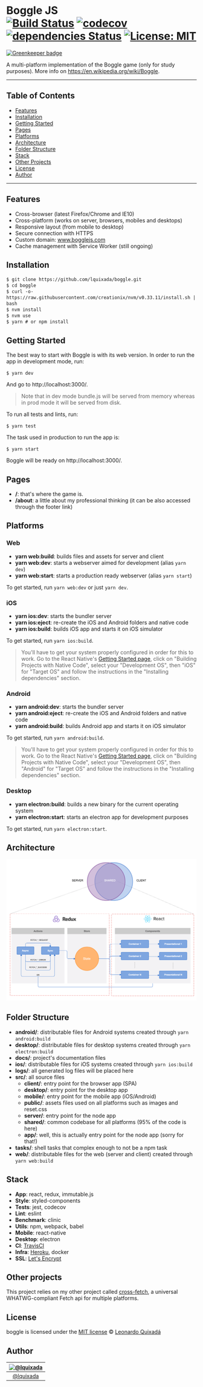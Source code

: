 Boggle JS<br>
[![Build Status](https://travis-ci.org/lquixada/boggle.svg?branch=master)](https://travis-ci.org/lquixada/boggle)
[![codecov](https://codecov.io/gh/lquixada/boggle/branch/master/graph/badge.svg)](https://codecov.io/gh/lquixada/boggle)
[![dependencies Status](https://david-dm.org/lquixada/boggle/status.svg)](https://david-dm.org/lquixada/boggle)
[![License: MIT](https://img.shields.io/badge/License-MIT-blue.svg)](https://opensource.org/licenses/MIT)
================

[![Greenkeeper badge](https://badges.greenkeeper.io/lquixada/boggle.svg)](https://greenkeeper.io/)

A multi-platform implementation of the Boggle game (only for study purposes). More info on https://en.wikipedia.org/wiki/Boggle.

* * *

## Table of Contents

-   [Features](#features)
-   [Installation](#installation)
-   [Getting Started](#getting-started)
-   [Pages](#pages)
-   [Platforms](#platforms)
-   [Architecture](#architecture)
-   [Folder Structure](#folder-structure)
-   [Stack](#stack)
-   [Other Projects](#other-projects)
-   [License](#license)
-   [Author](#author)

* * *

## Features

* Cross-browser (latest Firefox/Chrome and IE10)
* Cross-platform (works on server, browsers, mobiles and desktops)
* Responsive layout (from mobile to desktop)
* Secure connection with HTTPS
* Custom domain: www.bogglejs.com
* Cache management with Service Worker (still ongoing)


## Installation

```
$ git clone https://github.com/lquixada/boggle.git
$ cd boggle
$ curl -o- https://raw.githubusercontent.com/creationix/nvm/v0.33.11/install.sh | bash
$ nvm install
$ nvm use
$ yarn # or npm install
```


## Getting Started

The best way to start with Boggle is with its web version. In order to run the app in development mode, run:

```
$ yarn dev
```

And go to http://localhost:3000/.

> Note that in dev mode bundle.js will be served from memory whereas in prod mode it will be served from disk.

To run all tests and lints, run:

```
$ yarn test
```

The task used in production to run the app is:

```
$ yarn start
```

Boggle will be ready on http://localhost:3000/.


## Pages

* **/**: that's where the game is.
* **/about**: a little about my professional thinking (it can be also accessed through the footer link)


## Platforms

### Web

* **yarn web:build**: builds files and assets for server and client
* **yarn web:dev**: starts a webserver aimed for development (alias `yarn dev`)
* **yarn web:start**: starts a production ready webserver (alias `yarn start`)

To get started, run `yarn web:dev` or just `yarn dev`.


### iOS

* **yarn ios:dev**: starts the bundler server
* **yarn ios:eject**: re-create the iOS and Android folders and native code
* **yarn ios:build**: builds iOS app and starts it on iOS simulator

To get started, run `yarn ios:build`.

> You'll have to get your system properly configured in order for this to work. Go to the React Native's [Getting Started page](https://facebook.github.io/react-native/docs/getting-started.html), click on "Building Projects with Native Code", select your "Development OS", then "iOS" for "Target OS" and follow the instructions in the "Installing dependencies" section.


### Android

* **yarn android:dev**: starts the bundler server
* **yarn android:eject**: re-create the iOS and Android folders and native code
* **yarn android:build**: builds Android app and starts it on iOS simulator

To get started, run `yarn android:build`.

> You'll have to get your system properly configured in order for this to work. Go to the React Native's [Getting Started page](https://facebook.github.io/react-native/docs/getting-started.html), click on "Building Projects with Native Code", select your "Development OS", then "Android" for "Target OS" and follow the instructions in the "Installing dependencies" section.


### Desktop

* **yarn electron:build**: builds a new binary for the current operating system
* **yarn electron:start**: starts an electron app for development purposes

To get started, run `yarn electron:start`.


## Architecture

![Architecture](./docs/architecture.png)


## Folder Structure

* **android/**: distributable files for Android systems created through `yarn android:build`
* **desktop/**: distributable files for desktop systems created through `yarn electron:build`
* **docs/**: project's documentation files
* **ios/**: distributable files for iOS systems created through `yarn ios:build`
* **logs/**: all generated log files will be placed here
* **src/**: all source files
  * **client/**: entry point for the browser app (SPA)
  * **desktop/**: entry point for the desktop app
  * **mobile/**: entry point for the mobile app (iOS/Android)
  * **public/**: assets files used on all platforms such as images and reset.css
  * **server/**: entry point for the node app
  * **shared/**: common codebase for all platforms (95% of the code is here)
  * **app/**: well, this is actually entry point for the node app (sorry for that!)
* **tasks/**: shell tasks that complex enough to not be a npm task
* **web/**: distributable files for the web (server and client) created through `yarn web:build`


## Stack

* **App**: react, redux, immutable.js
* **Style**: styled-components
* **Tests**: jest, codecov
* **Lint**: eslint
* **Benchmark**: clinic
* **Utils**: npm, webpack, babel
* **Mobile**: react-native
* **Desktop**: electron
* **CI**: [TravisCI](https://travis-ci.org/lquixada/boggle)
* **Infra**: [Heroku](https://bogglejs.herokuapp.com/), docker
* **SSL**: [Let's Encrypt](https://letsencrypt.org/)


## Other projects

This project relies on my other project called [cross-fetch](https://github.com/lquixada/cross-fetch), a universal WHATWG-compliant Fetch api for multiple platforms.


## License

boggle is licensed under the [MIT license](https://github.com/lquixada/boggle/blob/master/LICENSE) © [Leonardo Quixadá](https://twitter.com/lquixada/)


## Author

|[![@lquixada](https://avatars0.githubusercontent.com/u/195494?v=4&s=96)](https://github.com/lquixada)|
|:---:|
|[@lquixada](http://www.github.com/lquixada)|
